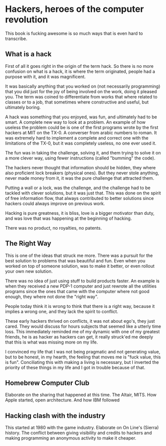 # Hackers, heroes of the computer revolution

This book is fucking awesome is so much ways that is even
hard to transcribe.

## What is a hack

First of all it goes right in the origin of the term hack.
So there is no more confusion on what is a hack, it is where the
term originated, people had a purpose with it, and it was magnificent.

It was basically anything that you worked on (not necessarily programming)
that you did just for the joy of being involved on the work, doing it pleased
you. The term was coined to differentiate from works that where related to
classes or to a job, that sometimes where constructive and useful, but
ultimately boring.

A hack was something that you enjoyed, was fun, and ultimately had to be
smart. A complete new way to look at a problem. An example of how useless the
problem could be is one of the first programs wrote by the first hackers at MIT
on the TX-0. A converser from arabic numbers to roman. It was
extremely hard to implement a complete and correct one with the limitations
of the TX-0, but it was completely useless, no one ever used it.

The fun was in taking the challenge, solving it, and them trying to solve it
on a more clever way, using fewer instructions (called "bumming" the code).

The hackers never thought that information should be hidden, they where also
proficient lock breakers (physical ones). But they never stole anything, never
made money from it, it was the pure challenge that attracted them.

Putting a wall or a lock, was the challenge, and the challenge had to be
tackled with clever solutions, but it was just that. This was done on the
spirit of free information flow, that always contributed to better solutions
since hackers could always improve on previous work.

Hacking is pure greatness, it is bliss, love is a bigger motivator than duty,
and was love that was happening at the beginning of hacking.

There was no product, no royalties, no patents.

## The Right Way

This is one of the ideas that struck me more. There was a pursuit for the best
solution to problems that was beautiful and fun. Even when you worked on top
of someone solution, was to make it better, or even rollout your own new solution.

There was no idea of just using stuff to build products faster. An example is
when they received a new PDP-1 computer and just rewrote all the utilities programs
since the ones that came with the computer where not good enough, they where
not done the "right way".

People today think it is wrong to think that there is a right way, because it
implies a wrong one, and they lack the spirit to conflict.

These early hackers thrived on conflicts, it was not about ego's, they just cared.
They would discuss for hours subjects that seemed like a utterly time loss.
This immediately reminded me of my dynamic with one of my greatest friends,
he is as hacker as hackers can get, it really struck'ed me deeply that this is
what was missing more on my life.

I convinced my life that I was not being pragmatic and not generating value,
but to be honest, in my hearth, the feeling that moves me is "fuck value, this
is fun". Conciliating this with making a living is necessary, but I inverted
the priority of these things in my life and I got in trouble because of that.

## Homebrew Computer Club

Elaborate on the sharing that happened at this time.
The Altair, MITS.
How Apple started, open architecture.
And how IBM followed

## Hacking clash with the industry

This started at 1980 with the game industry.
Elaborate on On Line's (Sierra) history.
The conflict between giving visibility and credits
to hackers and making programming an anonymous activity
to make it cheaper.
